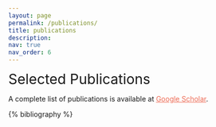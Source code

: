 ```yaml
---
layout: page
permalink: /publications/
title: publications
description:
nav: true
nav_order: 6
---
```


<span style="font-size:2em;">Selected Publications</span>

A complete list of publications is available at <a href='https://scholar.google.com/citations?user=f811MKIAAAAJ&hl=en' style="color:#EE6A54;" >Google Scholar</a>.

<!-- _pages/publications.md -->
<div class="publications">

{% bibliography %}

</div>
